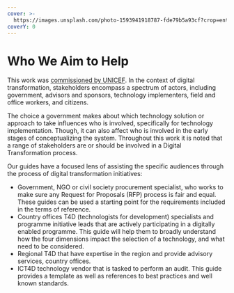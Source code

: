 ```yaml
---
cover: >-
  https://images.unsplash.com/photo-1593941918787-fde79b5a93cf?crop=entropy&cs=srgb&fm=jpg&ixid=M3wxOTcwMjR8MHwxfHNlYXJjaHw2fHxjaXRpemVuc3xlbnwwfHx8fDE3MTUyMTIxNDZ8MA&ixlib=rb-4.0.3&q=85
coverY: 0
---
```


# Who We Aim to Help

This work was [commissioned by UNICEF](../#background).  In the context of digital transformation, stakeholders encompass a spectrum of actors, including government, advisors and sponsors, technology implementers, field and office workers, and citizens.

The choice a government makes about which technology solution or approach to take influences who is involved, specifically for technology implementation. Though, it can also affect who is involved in the early stages of conceptualizing the system. Throughout this work it is noted that a range of stakeholders are or should be involved in a Digital Transformation process.

Our guides have a focused lens of assisting the specific audiences through the process of digital transformation initiatives: &#x20;

* Government, NGO or civil society procurement specialist, who works to make sure any Request for Proposals (RFP) process is fair and equal. These guides can be used a starting point for the requirements included in the terms of reference.
* Country offices T4D (technologists for development) specialists and programme initiative leads that are actively participating in a digitally enabled programme. This guide will help them to broadly understand how the four dimensions impact the selection of a technology, and what need to be considered.
* Regional T4D that have expertise in the region and provide advisory services, country offices.
* ICT4D technology vendor that is tasked to perform an audit. This guide provides a template as well as references  to best practices and well known standards.
